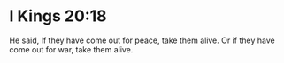 # I Kings 20:18

He said, If they have come out for peace, take them alive. Or if they have come out for war, take them alive.
